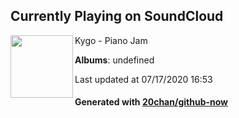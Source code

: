 ## Currently Playing on SoundCloud

[<img align="left" width="100" src="https://i1.sndcdn.com/avatars-000171534452-maskpp-t120x120.jpg">](https://soundcloud.com/kygo/piano-jam)

Kygo - Piano Jam

**Albums**: undefined

Last updated at 07/17/2020 16:53

#### Generated with [20chan/github-now](https://github.com/20chan/github-now)


<!--
**20chan/20chan** is a ✨ _special_ ✨ repository because its `README.md` (this file) appears on your GitHub profile.

Here are some ideas to get you started:

- 🔭 I’m currently working on ...
- 🌱 I’m currently learning ...
- 👯 I’m looking to collaborate on ...
- 🤔 I’m looking for help with ...
- 💬 Ask me about ...
- 📫 How to reach me: ...
- 😄 Pronouns: ...
- ⚡ Fun fact: ...
-->

